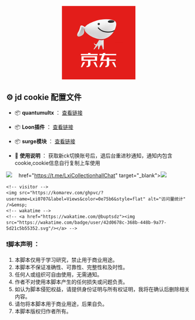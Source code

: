 <div align="center">
<img src="https://raw.githubusercontent.com/Lxi0707/boxjs/refs/heads/main/icon/jd.png" width="200">
</div>

## ⚙️ jd cookie 配置文件
-  📦 **quantumultx** ： [查看链接](https://raw.githubusercontent.com/Lxi0707/Scripts/refs/heads/X/pt_key.js)
-  📦 **Loon插件** ： [查看链接](https://raw.githubusercontent.com/Lxi0707/Scripts/refs/heads/X/pt_key.plugin)
-  📦 **surge模块** ： [查看链接](https://raw.githubusercontent.com/Lxi0707/Scripts/refs/heads/X/pt_key.sgmodule)

-  📢 **使用说明** ： 获取新ck切换账号后，退后台重进秒通知，通知内包含cookie,cookie信息自行复制上车使用

<div>
    <a href="https://t.me/LXi_Collection_hall" target="_blank"><img src="https://img.shields.io/badge/Telegram-频道-rgb(170, 220, 245)" /></a>&emsp;
    <a 
        
href="https://t.me/LxiCollectionhallChat" target="_blank"><img src="https://img.shields.io/badge/Telegram-群组-rgb(49, 204, 121)" /></a>&emsp;

    <!-- visitor -->
    <img src="https://komarev.com/ghpvc/?username=Lxi0707&label=Views&color=0e75b6&style=flat" alt="访问量统计" />&emsp;
    <!-- wakatime -->
    <!-- <a href="https://wakatime.com/@buptsdz"><img src="https://wakatime.com/badge/user/42d0678c-368b-448b-9a77-5d21c5b55352.svg"/></a> -->
  </div>


### ❗️**脚本声明** ： 
 1. 本脚本仅用于学习研究，禁止用于商业用途。
 2. 本脚本不保证准确性、可靠性、完整性和及时性。
 3. 任何人或组织可自由使用，无需通知。
 4. 作者不对使用本脚本产生的任何损失或问题负责。
 5. 如认为脚本侵犯权益，请提供身份证明与所有权证明，我将在确认后删除相关内容。
 6. 请勿将本脚本用于商业用途，后果自负。
 7. 本脚本版权归作者所有。
